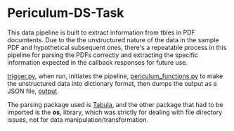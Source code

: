 # Periculum-DS-Task

This data pipeline is built to extract information from tbles in PDF documtents.  Due to the the unstructured nature of the data in the sample PDF and hypothetical subsequent ones, there's a repeatable process in this pipeline for parsing the PDFs correctly and extracting the specific information expected in the callback responses for future use.

[trigger.py](https://github.com/Zion-Zion/Periculum-DS-Task/blob/main/trigger.py), when run, initiates the pipeline, [periculum_functions.py](https://github.com/Zion-Zion/Periculum-DS-Task/blob/main/periculum_functions.py) to make the unstructured data into dictionary format, then dumps the output as a JSON file, [output](https://github.com/Zion-Zion/Periculum-DS-Task/blob/main/output.json).

The parsing package used is [Tabula](https://tabula.technology/), and the other package that had to be imported is the **os**, library, which was strictly for dealing with file directory issues, not for data manipulation/transformation.
